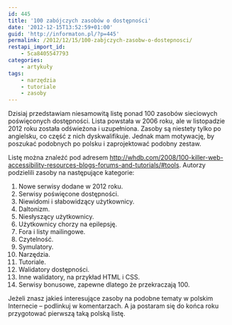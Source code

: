 ```yaml
---
id: 445
title: '100 zabójczych zasobów o dostępności'
date: '2012-12-15T13:52:59+01:00'
guid: 'http://informaton.pl/?p=445'
permalink: /2012/12/15/100-zabjczych-zasobw-o-dostepnosci/
restapi_import_id:
    - 5ca8405547793
categories:
    - artykuły
tags:
    - narzędzia
    - tutoriale
    - zasoby
---
```


Dzisiaj przedstawiam niesamowitą listę ponad 100 zasobów sieciowych poświęconych dostępności. Lista powstała w 2006 roku, ale w listopadzie 2012 roku została odświeżona i uzupełniona. Zasoby są niestety tylko po angielsku, co część z nich dyskwalifikuje. Jednak mam motywację, by poszukać podobnych po polsku i zaprojektować podobny zestaw.

Listę można znaleźć pod adresem <http://whdb.com/2008/100-killer-web-accessibility-resources-blogs-forums-and-tutorials/#tools>. Autorzy podzielili zasoby na następujące kategorie:

1. Nowe serwisy dodane w 2012 roku.
2. Serwisy poświęcone dostępności.
3. Niewidomi i słabowidzący użytkownicy.
4. Daltonizm.
5. Niesłyszący użytkownicy.
6. Użytkownicy chorzy na epilepsję.
7. Fora i listy mailingowe.
8. Czytelność.
9. Symulatory.
10. Narzędzia.
11. Tutoriale.
12. Walidatory dostępności.
13. Inne walidatory, na przykład HTML i CSS.
14. Serwisy bonusowe, zapewne dlatego że przekraczają 100.

Jeżeli znasz jakieś interesujące zasoby na podobne tematy w polskim Internecie – podlinkuj w komentarzach. A ja postaram się do końca roku przygotować pierwszą taką polską listę.
